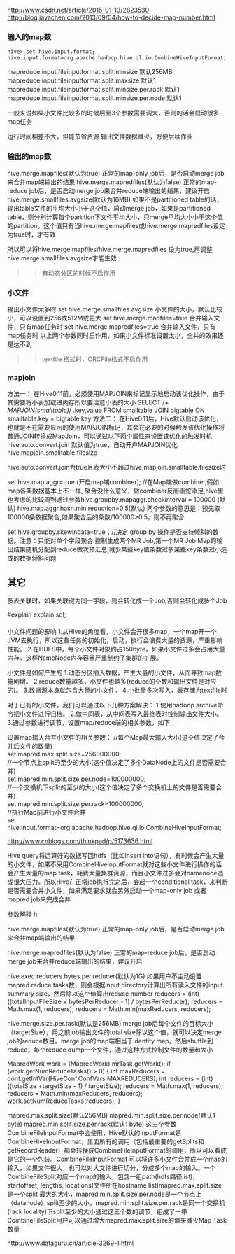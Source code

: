 http://www.csdn.net/article/2015-01-13/2823530
http://blog.javachen.com/2013/09/04/how-to-decide-map-number.html

### 输入的map数
    hive> set hive.input.format;
    hive.input.format=org.apache.hadoop.hive.ql.io.CombineHiveInputFormat;

mapreduce.input.fileinputformat.split.minsize  默认256MB
mapreduce.input.fileinputformat.split.maxsize  默认1
mapreduce.input.fileinputformat.split.minsize.per.rack 默认1
mapreduce.input.fileinputformat.split.minsize.per.node 默认1

一般来说如果小文件比较多的时候后面3个参数需要调大，否则的话会启动很多map任务

运行时间相差不大，但能节省资源
输出文件数据减少，方便后续作业 



### 输出的map数
hive.merge.mapfiles(默认为true)
正常的map-only job后，是否启动merge job来合并map端输出的结果
hive.merge.mapredfiles(默认为false)
正常的map-reduce job后，是否启动merge job来合并reduce端输出的结果，建议开启
hive.merge.smallfiles.avgsize(默认为16MB)
如果不是partitioned table的话，输出table文件的平均大小小于这个值，启动merge job，如果是partitioned table，则分别计算每个partition下文件平均大小，只merge平均大小小于这个值的partition。这个值只有当hive.merge.mapfiles或hive.merge.mapredfiles设定为true时，才有效

所以可以将hive.merge.mapfiles/hive.merge.mapredfiles 设为true,再调整hive.merge.smallfiles.avgsize才能生效

>>有动态分区的时候不启作用


### 小文件
输出小文件太多时
set hive.merge.smallfiles.avgsize 小文件的大小，默认比较小，可以设置到256或512M或更大
set hive.merge.mapfiles=true  合并输入文件，只有map任务时
set hive.merge.mapredfiles=true  合并输入文件，只有map任务时
以上两个参数同时启作用，如果小文件标准设置太小，全并的效果还是达不到
>>textfile 格式时，ORCFile格式不启作用



### mapjoin 
方法一：
在Hive0.11前，必须使用MAPJOIN来标记显示地启动该优化操作，由于其需要将小表加载进内存所以要注意小表的大小
SELECT /*+ MAPJOIN(smalltable)*/  .key,value
FROM smalltable JOIN bigtable ON smalltable.key = bigtable.key
方法二：
在Hive0.11后，Hive默认启动该优化，也就是不在需要显示的使用MAPJOIN标记，其会在必要的时候触发该优化操作将普通JOIN转换成MapJoin，可以通过以下两个属性来设置该优化的触发时机
hive.auto.convert.join
默认值为true，自动开户MAPJOIN优化
hive.mapjoin.smalltable.filesize


hive.auto.convert.join为true且表大小不超过hive.mapjoin.smalltable.filesize时

set hive.map.aggr=true (开启map端combiner); //在Map端做combiner,假如map各条数据基本上不一样, 聚合没什么意义，做combiner反而画蛇添足,hive里也考虑的比较周到通过参数hive.groupby.mapaggr.checkinterval = 100000 (默认)
hive.map.aggr.hash.min.reduction=0.5(默认)
两个参数的意思是：预先取100000条数据聚合,如果聚合后的条数/100000>0.5，则不再聚合
 
set hive.groupby.skewindata=true；//决定 group by 操作是否支持倾斜的数据。注意：只能对单个字段聚合.控制生成两个MR Job,第一个MR Job Map的输出结果随机分配到reduce做次预汇总,减少某些key值条数过多某些key条数过小造成的数据倾斜问题


## 其它
多表关联时，如果关联键为同一字段，则会转化成一个Job,否则会转化成多个Job


#explain
explain sql;




####




小文件问题的影响
1.从Hive的角度看，小文件会开很多map，一个map开一个JVM去执行，所以这些任务的初始化，启动，执行会浪费大量的资源，严重影响性能。
2.在HDFS中，每个小文件对象约占150byte，如果小文件过多会占用大量内存。这样NameNode内存容量严重制约了集群的扩展。


小文件是如何产生的
1.动态分区插入数据，产生大量的小文件，从而导致map数量剧增。
2.reduce数量越多，小文件也越多(reduce的个数和输出文件是对应的)。
3.数据源本身就包含大量的小文件。
4.小批量多次写入，表存储为textfile时


对于已有的小文件，我们可以通过以下几种方案解决：
1.使用hadoop archive命令把小文件进行归档。
2.做中间表，从中间表写入最终表时控制输出文件大小。
3.通过参数进行调节，设置map/reduce端的相关参数，如下：

设置map输入合并小文件的相关参数：
//每个Map最大输入大小(这个值决定了合并后文件的数量)  
set mapred.max.split.size=256000000;    
//一个节点上split的至少的大小(这个值决定了多个DataNode上的文件是否需要合并)  
set mapred.min.split.size.per.node=100000000;  
//一个交换机下split的至少的大小(这个值决定了多个交换机上的文件是否需要合并)    
set mapred.min.split.size.per.rack=100000000;  
//执行Map前进行小文件合并  
set hive.input.format=org.apache.hadoop.hive.ql.io.CombineHiveInputFormat; 



http://www.cnblogs.com/thinkpad/p/5173636.html

Hive query将运算好的数据写回hdfs（比如insert into语句），有时候会产生大量的小文件，如果不采用CombineHiveInputFormat就对这些小文件进行操作的话会产生大量的map task，耗费大量集群资源，而且小文件过多会对namenode造成很大压力。所以Hive在正常job执行完之后，会起一个conditional task，来判断是否需要合并小文件，如果满足要求就会另外启动一个map-only job 或者mapred job来完成合并



参数解释
h    


hive.merge.mapfiles(默认为true)
正常的map-only job后，是否启动merge job来合并map端输出的结果


hive.merge.mapredfiles(默认为false)
正常的map-reduce job后，是否启动merge job来合并reduce端输出的结果，建议开启





hive.exec.reducers.bytes.per.reducer(默认为1G)
如果用户不主动设置mapred.reduce.tasks数，则会根据input directory计算出所有读入文件的input summary size，然后除以这个值算出reduce number
   reducers = (int) ((totalInputFileSize + bytesPerReducer - 1) / bytesPerReducer);
   reducers = Math.max(1, reducers);
   reducers = Math.min(maxReducers, reducers);


hive.merge.size.per.task(默认是256MB)
merge job后每个文件的目标大小（targetSize），用之前job输出文件的total size除以这个值，就可以决定merge job的reduce数目。merge job的map端相当于identity map，然后shuffle到reduce，每个reduce dump一个文件，通过这种方式控制文件的数量和大小

MapredWork work = (MapredWork) mrTask.getWork();
if (work.getNumReduceTasks() > 0) {
     int maxReducers = conf.getIntVar(HiveConf.ConfVars.MAXREDUCERS);
     int reducers = (int) ((totalSize +targetSize - 1) / targetSize);
     reducers = Math.max(1, reducers);
     reducers = Math.min(maxReducers, reducers);
     work.setNumReduceTasks(reducers);
}


mapred.max.split.size(默认256MB)
mapred.min.split.size.per.node(默认1 byte)
mapred.min.split.size.per.rack(默认1 byte)
这三个参数CombineFileInputFormat中会使用，Hive默认的InputFormat是CombineHiveInputFormat，里面所有的调用（包括最重要的getSplits和getRecordReader）都会转换成CombineFileInputFormat的调用，所以可以看成是它的一个包装。CombineFileInputFormat 可以将许多小文件合并成一个map的输入，如果文件很大，也可以对大文件进行切分，分成多个map的输入。一个CombineFileSplit对应一个map的输入，包含一组path(hdfs路径list)，startoffset, lengths, locations(文件所在hostname list)mapred.max.split.size是一个split 最大的大小，mapred.min.split.size.per.node是一个节点上（datanode）split至少的大小，mapred.min.split.size.per.rack是同一个交换机(rack locality)下split至少的大小通过这三个数的调节，组成了一串CombineFileSplit用户可以通过增大mapred.max.split.size的值来减少Map Task数量








http://www.dataguru.cn/article-3269-1.html